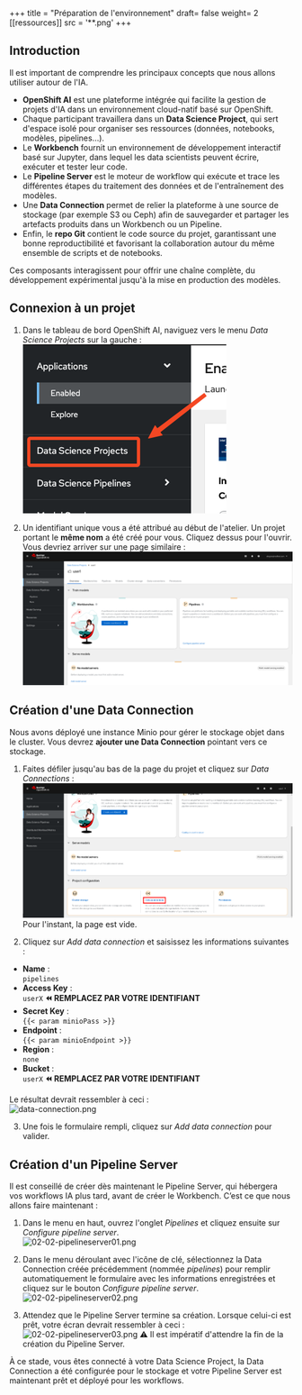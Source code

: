 +++
title = "Préparation de l'environnement"
draft= false
weight= 2
[[ressources]]
  src = '**.png'
+++

## Introduction

Il est important de comprendre les principaux concepts que nous allons utiliser autour de l'IA.

* **OpenShift AI** est une plateforme intégrée qui facilite la gestion de projets d'IA dans un environnement cloud-natif basé sur OpenShift.
* Chaque participant travaillera dans un **Data Science Project**, qui sert d'espace isolé pour organiser ses ressources (données, notebooks, modèles, pipelines…).  
* Le **Workbench** fournit un environnement de développement interactif basé sur Jupyter, dans lequel les data scientists peuvent écrire, exécuter et tester leur code.  
* Le **Pipeline Server** est le moteur de workflow qui exécute et trace les différentes étapes du traitement des données et de l'entraînement des modèles.  
* Une **Data Connection** permet de relier la plateforme à une source de stockage (par exemple S3 ou Ceph) afin de sauvegarder et partager les artefacts produits dans un Workbench ou un Pipeline. 
* Enfin, le **repo Git** contient le code source du projet, garantissant une bonne reproductibilité et favorisant la collaboration autour du même ensemble de scripts et de notebooks.

Ces composants interagissent pour offrir une chaîne complète, du développement expérimental jusqu'à la mise en production des modèles.

## Connexion à un projet

1. Dans le tableau de bord OpenShift AI, naviguez vers le menu *Data Science Projects* sur la gauche :  
![02-02-ds-proj-nav](02-02-ds-proj-nav.png)

2. Un identifiant unique vous a été attribué au début de l'atelier. Un projet portant le **même nom** a été créé pour vous. Cliquez dessus pour l'ouvrir. Vous devriez arriver sur une page similaire :  
![project-empty-state](project-empty-state.png)

## Création d'une Data Connection

Nous avons déployé une instance Minio pour gérer le stockage objet dans le cluster. Vous devrez **ajouter une Data Connection** pointant vers ce stockage.

1. Faites défiler jusqu'au bas de la page du projet et cliquez sur *Data Connections* :  
![02-02-add-dc.png](02-02-add-dc.png)
Pour l'instant, la page est vide.

2. Cliquez sur *Add data connection* et saisissez les informations suivantes :
- **Name** :  
```pipelines```
- **Access Key** :  
```userX```  **⏪ REMPLACEZ PAR VOTRE IDENTIFIANT**
- **Secret Key** :  
```{{< param minioPass >}}```
- **Endpoint** :  
```{{< param minioEndpoint >}}```
- **Region** :  
```none```
- **Bucket** :  
```userX```  **⏪ REMPLACEZ PAR VOTRE IDENTIFIANT**

Le résultat devrait ressembler à ceci :  
![data-connection.png](data-connection.png)

3. Une fois le formulaire rempli, cliquez sur *Add data connection* pour valider.

## Création d'un Pipeline Server

Il est conseillé de créer dès maintenant le Pipeline Server, qui hébergera vos workflows IA plus tard, avant de créer le Workbench. C’est ce que nous allons faire maintenant :

1. Dans le menu en haut, ouvrez l'onglet *Pipelines* et cliquez ensuite sur *Configure pipeline server*.  
![02-02-pipelineserver01.png](02-02-pipelineserver01.png)

2. Dans le menu déroulant avec l'icône de clé, sélectionnez la Data Connection créée précédemment (nommée *pipelines*) pour remplir automatiquement le formulaire avec les informations enregistrées et cliquez sur le bouton *Configure pipeline server*.  
![02-02-pipelineserver02.png](02-02-pipelineserver02.png)

3. Attendez que le Pipeline Server termine sa création. Lorsque celui-ci est prêt, votre écran devrait ressembler à ceci :  
![02-02-pipelineserver03.png](02-02-pipelineserver03.png)
⚠️ Il est impératif d'attendre la fin de la création du Pipeline Server.

À ce stade, vous êtes connecté à votre Data Science Project, la Data Connection a été configurée pour le stockage et votre Pipeline Server est maintenant prêt et déployé pour les workflows.
